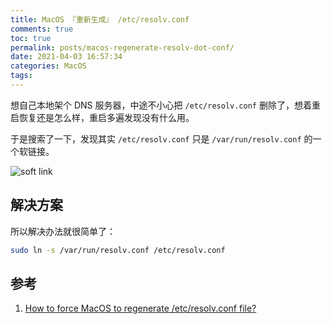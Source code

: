 ```yaml
---
title: MacOS 『重新生成』 /etc/resolv.conf
comments: true
toc: true
permalink: posts/macos-regenerate-resolv-dot-conf/
date: 2021-04-03 16:57:34
categories: MacOS
tags:
---
```


想自己本地架个 DNS 服务器，中途不小心把 `/etc/resolv.conf` 删除了，想着重启恢复还是怎么样，重启多遍发现没有什么用。

于是搜索了一下，发现其实 `/etc/resolv.conf` 只是 `/var/run/resolv.conf` 的一个软链接。

![soft link](https://i.lengthm.in/uPic/2rrWP7.png)

<!-- more -->

## 解决方案

所以解决办法就很简单了：

```bash
sudo ln -s /var/run/resolv.conf /etc/resolv.conf
```

## 参考

1. [How to force MacOS to regenerate /etc/resolv.conf file?
](https://apple.stackexchange.com/questions/264165/how-to-force-macos-to-regenerate-etc-resolv-conf-file)
